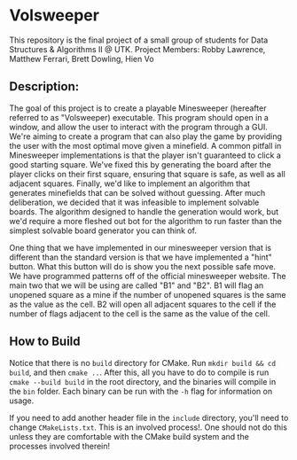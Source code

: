 # Volsweeper
This repository is the final project of a small group of students for Data Structures &amp; Algorithms II @ UTK.
Project Members: Robby Lawrence, Matthew Ferrari, Brett Dowling, Hien Vo

## Description:
The goal of this project is to create a playable Minesweeper (hereafter referred to as "Volsweeper) executable.
This program should open in a window, and allow the user to interact with the program through a GUI.
We're aiming to create a program that can also play the game by providing the user with the most optimal move
given a minefield. A common pitfall in Minesweeper implementations is that the player isn't guaranteed to click a good starting square. We've fixed this by generating the board after the player clicks on their first square, ensuring that square is safe, as well as all adjacent squares. Finally, we'd like to implement an algorithm that generates minefields that can be solved without
guessing.
After much deliberation, we decided that it was infeasible to implement solvable boards. The algorithm designed to handle the generation would work, but we'd require a more fleshed out bot for the algorithm to run faster than the simplest solvable board generator you can think of.

One thing that we have implemented in our minesweeper version that is different than the standard version is that we have implemented a "hint" button. What this button will do is show you the next possible safe move. We have programmed patterns off of the official
minesweeper website. The main two that we will be using are called "B1" and "B2". B1 will flag an unopened square as a mine
if the number of unopened squares is the same as the value as the cell. B2 will open all adjacent squares to the cell if the number
of flags adjacent to the cell is the same as the value of the cell.

## How to Build
Notice that there is no `build` directory for CMake. Run `mkdir build && cd build`, and then `cmake ..`.
After this, all you have to do to compile is run `cmake --build build` in the root
directory, and the binaries will compile in the `bin` folder. Each binary can be run with the `-h` flag for information
on usage.

If you need to add another header file in the `include` directory, you'll need to change `CMakeLists.txt`. This
is an involved process!. One should not do this unless they are comfortable with the CMake build system and the
processes involved therein!
